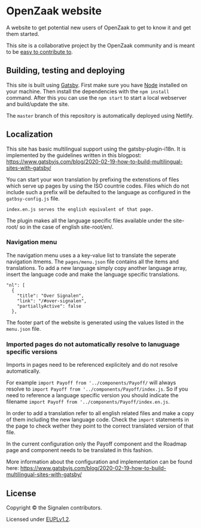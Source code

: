 # OpenZaak website

A website to get potential new users of OpenZaak to get to know it and get them started.

This site is a collaborative project by the OpenZaak community and is meant to be [easy to contribute to](CONTRIBUTING.md).

## Building, testing and deploying

This site is built using [Gatsby](https://www.gatsbyjs.org/). First make sure you have [Node](https://nodejs.org/en/) installed on your machine. Then install the dependencies with the `npm install` command. After this you can use the `npm start` to start a local webserver and build/update the site.

The `master` branch of this repository is automatically deployed using Netlify.

## Localization
This site has basic multilingual support using the gatsby-plugin-i18n.
It is implemented by the guidelines written in this blogpost:
https://www.gatsbyjs.com/blog/2020-02-19-how-to-build-multilingual-sites-with-gatsby/

You can start your won translation by prefixing the extenstions of files which serve up pages by using the ISO countrie codes. Files which do not include such a prefix will be defaulted to the language as configured in the `gatbsy-config.js` file.

```example:
index.en.js serves the english equivalent of that page.
```
The plugin makes all the language specific files available under the site-root/<language code> so in the case of english site-root/en/.

### Navigation menu
The navigation menu uses a a key-value list to translate the seperate navigation itmems. The `pages/menu.json` file
contains all the items and translations. To add a new language simply copy another language array, insert the language code and make the language specific translations.

```
"nl": [
  {
    "title": "Over Signalen",
    "link": "/#over-signalen",
    "partiallyActive": false
  },
```
The footer part of the website is generated using the values listed in the `menu.json` file.

### Imported pages do not automatically resolve to lanuguage specific versions

Imports in pages need to be referenced explicitely and do not resolve automatically.

For example `import Payoff from '../components/Payoff/` will always resolve to `import Payoff from '../components/Payoff/index.js`. So if you need to reference a language specific version you should indicate the filename `import Payoff from '../components/Payoff/index.en.js`.

In order to add a translation refer to all english related files and make a copy of them including the new language code. Check the `import` statements in the page to check wether they point to the correct translated version of that file.

In the current configuration only the Payoff component and the Roadmap page and component needs to be translated in this fashion.

More information about the configuration and implementation can be found here:
https://www.gatsbyjs.com/blog/2020-02-19-how-to-build-multilingual-sites-with-gatsby/


## License

Copyright © the Signalen contributors.

Licensed under [EUPLv1.2](LICENSE.md).
